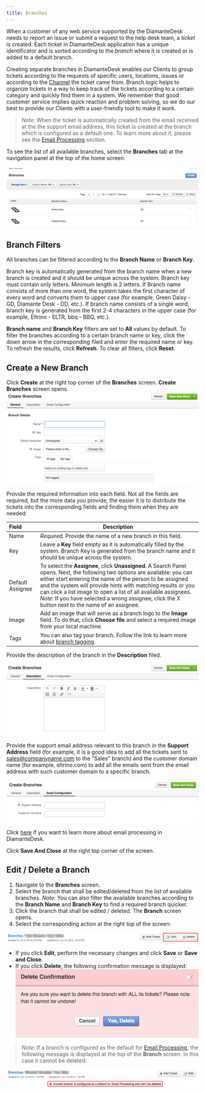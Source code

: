 ```yaml
---
title: Branches
---
```


When a customer of any web service supported by the DiamanteDesk needs to report an issue or submit a request to the help desk team, a _ticket_ is created. Each ticket in DiamanteDesk application has a unique identificator and is sorted according to the _branch_ where it is created or is added to a default branch.

Creating separate branches in DiamanteDesk enables our Clients to group tickets according to the requests of specific users, locations, issues or according to the [Channel](channels/index.md) the ticket came from. Branch logic helps to organize tickets in a way to keep track of the tickets according to a certain category and quickly find them in a system. We remember that good customer service implies quick reaction and problem solving, so we do our best to provide our Clients with a user-friendly tool to make it work.

>_Note:_ When the ticket is automatically created from the email received at the the support email address, this ticket is created at the branch which is configured as a default one. To learn more about it, please see the [Email Processing](channels/email-processing.md) section.

To see the list of all available branches, select the **Branches** tab at the navigation panel at the top of the home screen. 

![Branches](img/branches.png)

## Branch Filters

All branches can be filtered according to the **Branch Name** or **Branch Key**. 

Branch key is automatically generated from the branch name when a new branch is created and it should be unique across the system. Branch key must contain only letters. Minimum length is 2 letters. If Branch name consists of more than one word, the system takes the first character of every word and converts them to upper case (for example, Green Daisy - GD, Diamante Desk - DD, etc.). If branch name consists of a single word, branch key is generated from the first 2-4 characters in the upper case (for example, Eltrino - ELTR, bbq - BBQ, etc.).

**Branch name** and **Branch Key** filters are set to **All** values by default. To filter the branches according to a certain branch name or key, click the down arrow in the corresponding filed and enter the required name or key. To refresh the results, click **Refresh**. To clear all filters, click **Reset**.

## Create a New Branch

Click **Create** at the right top corner of the **Branches** screen. **Create Branches** screen opens.
![Create branch](img/create_branches_details.png)

Provide the required information into each field. Not all the fields are required, but the more data you provide, the easier it is to distribute the tickets into the corresponding fields and finding them when they are needed:

Field  | Description
:------------- | -------------
Name  | _Required._ Provide the name of a new branch in this field.
Key | Leave a **Key** field empty as it is automatically filled by the system. Branch Key is generated from the branch name and it should be unique across the system.
Default Assignee | To select the **Assignee**, click **Unassigned**. A Search Panel opens. Next, the following two options are available: you can either start entering the name of the person to be assigned and the system will provide hints with matching results or you can click a list image to open a list of all available assignees. _Note:_ If you have selected a wrong assignee, click the X button next to the name of an assignee.
Image |Add an image that will serve as a branch logo to the **Image** field. To do that, click **Choose file** and select a required image from your local machine.
Tags | You can also tag your branch. Follow the link to learn more about [branch tagging](tagging.html).

Provide the description of the branch in the **Description** filed.

![Create branch](img/create_branches_description.png)

Provide the support email address relevant to this branch in the **Support Address** field (for example, it is a good idea to add all the tickets sent to sales@companyname.com to the "Sales" branch) and the customer domain name (for example, eltrino.com) to add all the emails sent from the email address with such customer domain to a specific branch.

![Email configuration](img/email_config.png)

Click [here](channels/email-processing.html) if you want to learn more about email processing in DiamanteDesk.

Click **Save And Close** at the right top corner of the screen.

## Edit / Delete a Branch

1. Navigate to the **Branches** screen.
2. Select the branch that shall be edited/deleted from the list of available branches. _Note:_ You can also filter the available branches according to the **Branch Name** and **Branch Key** to find a required branch quicker.
3. Click the branch that shall be edited / deleted. The **Branch** screen opens.
4. Select the corresponding action at the right top of the screen:

![Branch Edit Delete](img/branches_edit_delete.png)

* If you click **Edit**, perform the necessary changes and click **Save** or **Save and Close**.
* If you click **Delete**, the following confirmation message is displayed:
![Branch Delete](img/branches_delete.png)

>_Note:_ If a branch is configured as the default for [Email Processing](channels/email-processing.md), the following message is displayed at the top of the **Branch** screen. In this case it cannot be deleted. 

![Default Branch](img/branches_default.png)